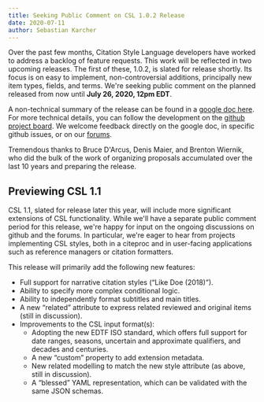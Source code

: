 ```yaml
---
title: Seeking Public Comment on CSL 1.0.2 Release
date: 2020-07-11
author: Sebastian Karcher
---
```


Over the past few months, Citation Style Language developers have worked to address a backlog of feature requests. This work will be reflected in two upcoming releases. The first of these, 1.0.2, is slated for release shortly. Its focus is on easy to implement, non-controversial additions, principally new item types, fields, and terms. We're seeking public comment on the planned released from now until **July 26, 2020, 12pm EDT**.

A non-technical summary of the release can be found in a [google doc here](https://docs.google.com/document/d/1wY1cOOamDYYh8VNW7h_uleqieBDGOa_LYsRiVdQy1RI/edit#heading=h.wsywjzy5t4j6). For more technical details, you can follow the development on the [github project board](https://github.com/orgs/citation-style-language/projects/3). We welcome feedback directly on the google doc, in specific github issues, or on our [forums](https://discourse.citationstyles.org/).

Tremendous thanks to Bruce D'Arcus, Denis Maier, and Brenton Wiernik, who did the bulk of the work of organizing proposals accumulated over the last 10 years and preparing the release.

## Previewing CSL 1.1
CSL 1.1, slated for release later this year, will include more significant extensions of CSL functionality. While we'll have a separate public comment period for this release, we're happy for input on the ongoing discussions on github and the forums. In particular, we're eager to hear from projects implementing CSL styles, both in a citeproc and in user-facing applications such as reference managers or citation formatters.

This release will primarily add the following new features:
- Full support for narrative citation styles (“Like Doe (2018)”).
- Ability to specify more complex conditional logic.
- Ability to independently format subtitles and main titles.
- A new “related” attribute to express related reviewed and original items (still in discussion).
- Improvements to the CSL input format(s):
  - Adopting the new EDTF ISO standard, which offers full support for date ranges, seasons, uncertain and approximate qualifiers, and decades and centuries.
  - A new “custom” property to add extension metadata.
  - New related modelling to match the new style attribute (as above, still in discussion).
  - A “blessed” YAML representation, which can be validated with the same JSON schemas.
